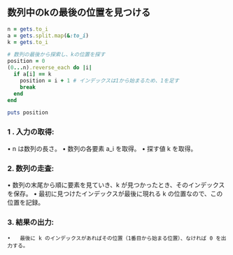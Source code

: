 ## 数列中のkの最後の位置を見つける

```ruby
n = gets.to_i
a = gets.split.map(&:to_i)
k = gets.to_i

# 数列の最後から探索し、kの位置を探す
position = 0
(0...n).reverse_each do |i|
  if a[i] == k
    position = i + 1 # インデックスは1から始まるため、1を足す
    break
  end
end

puts position
```

### 1 .	入力の取得:
•	n は数列の長さ。
•	数列の各要素 a_i を取得。
•	探す値 k を取得。

### 2.	数列の走査:
•	数列の末尾から順に要素を見ていき、k が見つかったとき、そのインデックスを保存。
•	最初に見つけたインデックスが最後に現れる k の位置なので、この位置を記録。
	
### 3.	結果の出力:
	•	最後に k のインデックスがあればその位置（1番目から始まる位置）、なければ 0 を出力する。